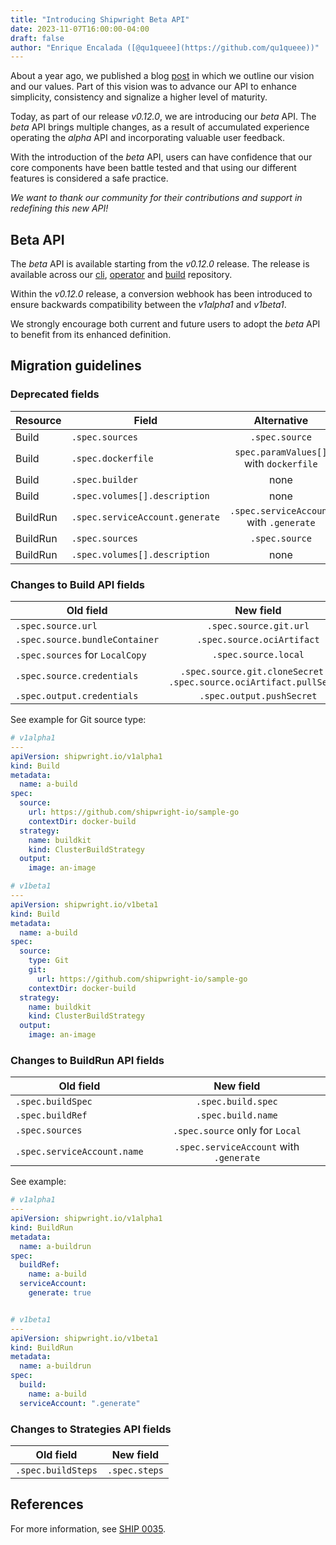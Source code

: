 ```yaml
---
title: "Introducing Shipwright Beta API"
date: 2023-11-07T16:00:00-04:00
draft: false
author: "Enrique Encalada ([@qu1queee](https://github.com/qu1queee))"
---
```


About a year ago, we published a blog [post](https://shipwright.io/blog/2022/10/25/bringing-shipwright-to-beta-and-beyond/)
in which we outline our vision and our values. Part of this vision was to advance
our API to enhance simplicity, consistency and signalize a higher level of maturity.

Today, as part of our release _v0.12.0_, we are introducing our _beta_ API. 
The _beta_ API brings multiple changes, as a result of accumulated experience operating
the _alpha_ API and incorporating valuable user feedback.

With the introduction of the _beta_ API, users can have confidence that our
core components have been battle tested and that using our different features is
considered a safe practice.

_We want to thank our community for their contributions and support in redefining this new API!_

## Beta API

The _beta_ API is available starting from the _v0.12.0_ release. The release is available 
across our [cli](https://github.com/shipwright-io/cli), [operator](https://github.com/shipwright-io/operator) and [build](https://github.com/shipwright-io/build) repository.

Within the _v0.12.0_ release, a conversion webhook has been introduced to ensure backwards
compatibility between the _v1alpha1_ and _v1beta1_. 

We strongly encourage both current and future users to adopt the _beta_ API to benefit from
its enhanced definition.


## Migration guidelines

### Deprecated fields

| Resource |  Field                           | Alternative                             |
|----------|----------------------------------|:---------------------------------------:|
| Build    | `.spec.sources`                  | `.spec.source`                          |
| Build    | `.spec.dockerfile`               | `spec.paramValues[]` with `dockerfile`  |
| Build    | `.spec.builder`                  | none                                    |
| Build    | `.spec.volumes[].description`    | none                                    |
| BuildRun | `.spec.serviceAccount.generate`  | `.spec.serviceAccount` with `.generate` |
| BuildRun | `.spec.sources`                  | `.spec.source`                          |
| BuildRun | `.spec.volumes[].description`    | none                                    |


### Changes to Build API fields

|  Old field                       |                            New field                                     |
|----------------------------------|:------------------------------------------------------------------------:|
| `.spec.source.url`               |  `.spec.source.git.url`                                                  |
| `.spec.source.bundleContainer`   |  `.spec.source.ociArtifact`                                              |
| `.spec.sources` for `LocalCopy`  |  `.spec.source.local`                                                    |
| `.spec.source.credentials`       |  `.spec.source.git.cloneSecret` or `.spec.source.ociArtifact.pullSecret` |
| `.spec.output.credentials`       |  `.spec.output.pushSecret`                                               |


See example for Git source type:

```yaml
# v1alpha1
---
apiVersion: shipwright.io/v1alpha1
kind: Build
metadata:
  name: a-build
spec:
  source:
    url: https://github.com/shipwright-io/sample-go
    contextDir: docker-build
  strategy:
    name: buildkit
    kind: ClusterBuildStrategy
  output:
    image: an-image

# v1beta1
---
apiVersion: shipwright.io/v1beta1
kind: Build
metadata:
  name: a-build
spec:
  source:
    type: Git
    git: 
      url: https://github.com/shipwright-io/sample-go
    contextDir: docker-build
  strategy:
    name: buildkit
    kind: ClusterBuildStrategy
  output:
    image: an-image
```


### Changes to BuildRun API fields

|  Old field                  |                 New field              |
|-----------------------------|:--------------------------------------:|
| `.spec.buildSpec`           | `.spec.build.spec`                     |
| `.spec.buildRef`            | `.spec.build.name`                     |
| `.spec.sources`             | `.spec.source` only for `Local`        |
| `.spec.serviceAccount.name` | `.spec.serviceAccount` with `.generate`|

See example:

```yaml
# v1alpha1
---
apiVersion: shipwright.io/v1alpha1
kind: BuildRun
metadata:
  name: a-buildrun
spec:
  buildRef:
    name: a-build
  serviceAccount:
    generate: true


# v1beta1
---
apiVersion: shipwright.io/v1beta1
kind: BuildRun
metadata:
  name: a-buildrun
spec:
  build:
    name: a-build
  serviceAccount: ".generate"
```



### Changes to Strategies API fields

|  Old field   | New field |
|--------------------|:-------------:|
| `.spec.buildSteps` | `.spec.steps` |

## References

For more information, see [SHIP 0035](https://github.com/shipwright-io/community/blob/main/ships/0035-beta-api-changes.md).